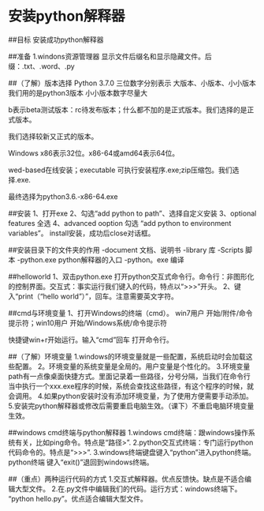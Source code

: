 安装python解释器
===
##目标
安装成功python解释器


##准备
1.windons资源管理器
显示文件后缀名和显示隐藏文件。后缀：.txt、.word、.py

##（了解）版本选择
Python 3.7.0
三位数字分别表示 大版本、小版本、小小版本
我们用的是python3版本
小小版本数字尽量大


b表示beta测试版本：rc待发布版本；什么都不加的是正式版本。我们选择的是正式版本。

我们选择较新又正式的版本。

Windows  x86表示32位。x86-64或amd64表示64位。

wed-based在线安装；executable 可执行安装程序.exe;zip压缩包。我们选择.exe.

最终选择为python3.6.-x86-64.exe

##安装
1、打开exe
2、勾选“add  python  to  path”、选择自定义安装
3、optional  features 全选
4、advanced ooption  勾选 “add python to environment variables”。
install安装，成功后close对话框。

##安装目录下的文件夹的作用
-document  文档、说明书
-library   库
-Scripts 脚本
-python.exe   python解释器的入口
-python。exe 编译

##helloworld
1、双击python.exe  打开python交互式命令行。命令行：非图形化的控制界面。交互式：事实运行我们键入的代码，特点以“>>>”开头。
2、键入“print（“hello  world”）”，回车。注意需要英文字符。

##cmd与环境变量
1、打开Windows的终端（cmd）。
win7用户  开始/附件/命令提示符；win10用户  开始/Windows系统/命令提示符

快捷键win+r开始运行。输入“cmd”回车 打开命令行。


##（了解）环境变量
1.windows的环境变量就是一些配置，系统启动时会加载这些配置。
2。环境变量的系统变量是全局的。用户变量是个性化的。
3.环境变量path有一点像桌面快捷方式。里面记录着一些路径，分号分隔，当我们在命令行当中执行一个xxx.exe程序的时候，系统会查找这些路径，有这个程序的时候，就会调用。
4.如果python安装时没有添加环境变量，为了使用方便需要手动添加。
5.安装完python解释器或修改后需要重启电脑生效。（课下）不重启电脑环境变量生效。


##windows  cmd终端与python解释器
1.windows  cmd终端：跟windows操作系统有关，比如ping命令。特点是“路径>”.
2.python交互式终端：专门运行python代码命令的。特点是“>>>”.
3.windows终端键盘键入“python”进入python终端。
python终端 键入“exit()”退回到windows终端。


##（重点）两种运行代码的方式
1.交互式解释器。优点反馈快。缺点是不适合编辑大型文件。
2.在.py文件中编辑我们的代码。运行方式：windows终端下。
“python hello.py”。优点适合编辑大型文件。